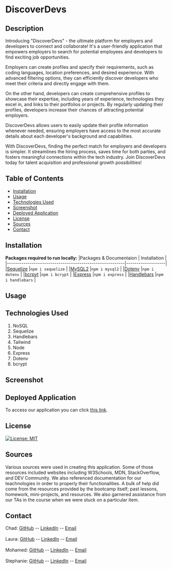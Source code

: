 # DiscoverDevs
## Description
Introducing "DiscoverDevs" - the ultimate platform for employers and developers to connect and collaborate! It's a user-friendly application that empowers employers to search for potential employees and developers to find exciting job opportunities.

Employers can create profiles and specify their requirements, such as coding languages, location preferences, and desired experience. With advanced filtering options, they can efficiently discover developers who meet their criteria and directly engage with them.

On the other hand, developers can create comprehensive profiles to showcase their expertise, including years of experience, technologies they excel in, and links to their portfolios or projects. By regularly updating their profiles, developers increase their chances of attracting potential employers.

DiscoverDevs allows users to easily update their profile information whenever needed, ensuring employers have access to the most accurate details about each developer's background and capabilities.

With DiscoverDevs, finding the perfect match for employers and developers is simpler. It streamlines the hiring process, saves time for both parties, and fosters meaningful connections within the tech industry. Join DiscoverDevs today for talent acquisition and professional growth possibilities!
## Table of Contents
- [Installation](#installation)
- [Usage](#usage)
- [Technologies Used](#technologiesused)
- [Screenshot](#screenshot)
- [Deployed Application](#deployedapplication)
- [License](#license)
- [Sources](#sources)
- [Contact](#contact)

## Installation
**Packages required to run locally:**
|Packages & Documentaion                                  | Installation      |
|---------------------------------------------------------|-------------------|
|[Sequelize](https://www.npmjs.com/package/sequelize)     |`npm i sequelize`  |
|[MySQL2](https://www.npmjs.com/package/mysql2)           |`npm i mysql2`     |
|[Dotenv](https://www.npmjs.com/package/dotenv)           |`npm i dotenv`     |
|[bcrpyt](https://www.npmjs.com/package/bcrypt)           |`npm i bcrypt`     |
|[Express](https://www.npmjs.com/package/express)         |`npm i express`    |
|[Handlebars](https://www.npmjs.com/package/handlebars)   |`npm i handlebars` |


## Usage


## Technologies Used
1. NoSQL
2. Sequelize
3. Handlebars
4. Tailwind
5. Node
6. Express
7. Dotenv
8. bcrypt

## Screenshot


## Deployed Application
To access our application you can click [this link](https://discoverdevs-2aa18af2a0dc.herokuapp.com/home). 


## License
[![License: MIT](https://img.shields.io/badge/License-MIT-yellow.svg)](https://opensource.org/licenses/MIT)

## Sources
Various sources were used in creating this application. Some of those resources included websites including W3Schools, MDN, StackOverflow, and DEV Community. We also referenced documentation for our teachnologies in order to properly their functionalities. A bulk of help did come from the resources provided by the bootcamp itself; past lessons, homework, mini-projects, and resources. We also garnered assistance from our TAs in the course when we were stuck on a particular item.

## Contact
Chad: [GitHub](https://github.com/obelisk477) -- [LinkedIn](https://www.linkedin.com/in/chad-batten-b712328a/) -- [Email](cwbatte2@gmail.com)
<br>
<br>
Laura: [GitHub](https://github.com/LJJordan124) -- [LinkedIn](https://www.linkedin.com/in/laura-jordan-510412241/) -- [Email](jordan3313.lj@gmail.com)
<br>
<br>
Mohamed: [GitHub](https://github.com/Prototype1309) -- [LinkedIn](https://www.linkedin.com/in/mohamed-hourri-92326813b/) -- [Email](simo.hourri@gmail.com)
<br>
<br>
Stephanie: [GitHub](https://github.com/HarrisSte) -- [LinkedIn](https://www.linkedin.com/in/stephanie-harris-5069aa224/) -- [Email](mailto:st3phanie.harris@gmail.com)


